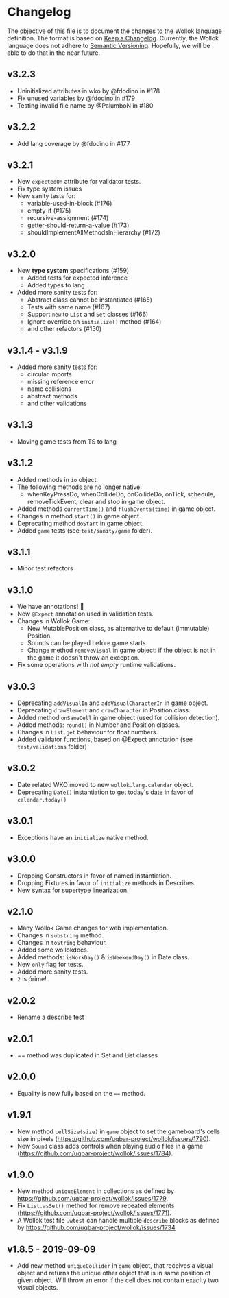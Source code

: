 # Changelog
The objective of this file is to document the changes to the Wollok language definition.
The format is based on [Keep a Changelog](https://keepachangelog.com/en/1.0.0/).
Currently, the Wollok language does not adhere to [Semantic Versioning](https://semver.org/spec/v2.0.0.html). 
Hopefully, we will be able to do that in the near future.

## v3.2.3
- Uninitialized attributes in wko by @fdodino in #178
- Fix unused variables by @fdodino in #179
- Testing invalid file name by @PalumboN in #180

## v3.2.2
- Add lang coverage by @fdodino in #177

## v3.2.1
- New `expectedOn` attribute for validator tests.
- Fix type system issues
- New sanity tests for:
  - variable-used-in-block (#176)
  - empty-if (#175)
  - recursive-assignment (#174)
  - getter-should-return-a-value (#173)
  - shouldImplementAllMethodsInHierarchy (#172)

## v3.2.0
- New **type system** specifications (#159)
  - Added tests for expected inference
  - Added types to lang
- Added more sanity tests for:
  - Abstract class cannot be instantiated (#165)
  - Tests with same name (#167)
  - Support `new` to `List` and `Set` classes (#166)
  - Ignore override on `initialize()` method (#164)
  - and other refactors (#150)

## v3.1.4 - v3.1.9
- Added more sanity tests for:
  - circular imports
  - missing reference error
  - name collisions
  - abstract methods
  - and other validations

## v3.1.3
- Moving game tests from TS to lang

## v3.1.2
- Added methods in `io` object.
- The following methods are no longer native: 
  - whenKeyPressDo, whenCollideDo, onCollideDo, onTick, schedule, removeTickEvent, clear and stop in game object.
- Added methods `currentTime()` and `flushEvents(time)` in game object.
- Changes in method `start()` in game object.
- Deprecating method `doStart` in game object.
- Added `game` tests (see `test/sanity/game` folder).

## v3.1.1
- Minor test refactors

## v3.1.0
- We have annotations! 🥳
- New `@Expect` annotation used in validation tests.
- Changes in Wollok Game:
  - New MutablePosition class, as alternative to default (immutable) Position.
  - Sounds can be played before game starts.
  - Change method `removeVisual` in game object: if the object is not in the game it doesn't throw an exception.
- Fix some operations with _not empty_ runtime validations.

## v3.0.3
- Deprecating `addVisualIn` and `addVisualCharacterIn` in game object.
- Deprecating `drawElement` and `drawCharacter` in Position class.
- Added method `onSameCell` in game object (used for collision detection).
- Added methods: `round()` in Number and Position classes.
- Changes in `List.get` behaviour for float numbers.
- Added validator functions, based on @Expect annotation (see `test/validations` folder)

## v3.0.2
- Date related WKO moved to new `wollok.lang.calendar` object.
- Deprecating `Date()` instantiation to get today's date in favor of `calendar.today()` 

## v3.0.1
- Exceptions have an `initialize` native method.

## v3.0.0
- Dropping Constructors in favor of named instantiation.
- Dropping Fixtures in favor of `initialize` methods in Describes.
- New syntax for supertype linearization.

## v2.1.0
- Many Wollok Game changes for web implementation.
- Changes in `substring` method.
- Changes in `toString` behaviour.
- Added some wollokdocs.
- Added methods: `isWorkDay()` & `isWeekendDay()` in Date class.
- New `only` flag for tests.
- Added more sanity tests.
- `2` is ṕrime!

## v2.0.2
- Rename a describe test

## v2.0.1
- == method was duplicated in Set and List classes

## v2.0.0
- Equality is now fully based on the `==` method.

## v1.9.1
- New method `cellSize(size)` in `game` object to set the gameboard's cells size in pixels (https://github.com/uqbar-project/wollok/issues/1790).
- New `Sound` class adds controls when playing audio files in a game (https://github.com/uqbar-project/wollok/issues/1784).

## v1.9.0
- New method `uniqueElement` in collections as defined by https://github.com/uqbar-project/wollok/issues/1779.
- Fix `List.asSet()` method for remove repeated elements (https://github.com/uqbar-project/wollok/issues/1771).
- A Wollok test file `.wtest` can handle multiple `describe` blocks as defined by https://github.com/uqbar-project/wollok/issues/1734

## v1.8.5 - 2019-09-09
- Add new method `uniqueCollider` in `game` object, that receives a visual object and returns the unique other object that is in same position of given object. Will throw an error if the cell does not contain exaclty two visual objects.

